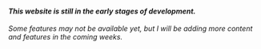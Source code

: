 
#### *This website is still in the early stages of development.*
*Some features may not be available yet, but I will be adding more content and features in the coming weeks.*
